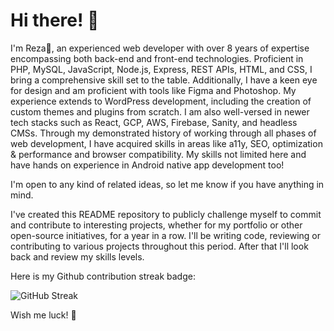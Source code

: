 # Hi there! 👋

I'm Reza🦈, an experienced web developer with over 8 years of expertise encompassing both back-end and front-end technologies. Proficient in PHP, MySQL, JavaScript, Node.js, Express, REST APIs, HTML, and CSS, I bring a comprehensive skill set to the table. Additionally, I have a keen eye for design and am proficient with tools like Figma and Photoshop. My experience extends to WordPress development, including the creation of custom themes and plugins from scratch. I am also well-versed in newer tech stacks such as React, GCP, AWS, Firebase, Sanity, and headless CMSs. Through my demonstrated history of working through all phases of web development, I have acquired skills in areas like a11y, SEO, optimization & performance and browser compatibility. My skills not limited here and have hands on experience in Android native app development too!

I'm open to any kind of related ideas, so let me know if you have anything in mind.

I've created this README repository to publicly challenge myself to commit and contribute to interesting projects, whether for my portfolio or other open-source initiatives, for a year in a row. I'll be writing code, reviewing or contributing to various projects throughout this period. After that I'll look back and review my skills levels.

Here is my Github contribution streak badge:

![GitHub Streak](https://github-readme-streak-stats.herokuapp.com/?user=rezahedi)

Wish me luck! 🤞

<!--
**rezahedi/rezahedi** is a ✨ _special_ ✨ repository because its `README.md` (this file) appears on your GitHub profile.

Here are some ideas to get you started:

- 🔭 I’m currently working on ...
- 🌱 I’m currently learning ...
- 👯 I’m looking to collaborate on ...
- 🤔 I’m looking for help with ...
- 💬 Ask me about ...
- 📫 How to reach me: ...
- 😄 Pronouns: ...
- ⚡ Fun fact: ...
-->
